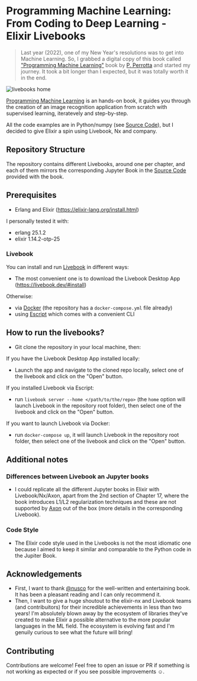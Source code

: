 # Programming Machine Learning: From Coding to Deep Learning - Elixir Livebooks

> Last year (2022), one of my New Year's resolutions was to get into Machine Learning. So, I grabbed a digital copy of this book called ["Programming Machine Learning"](https://pragprog.com/titles/pplearn/programming-machine-learning/) book by [P. Perrotta](https://github.com/nusco) and started my journey. It took a bit longer than I expected, but it was totally worth it in the end.

![livebooks home](./images/livebooks_home.png)

[Programming Machine Learning](https://pragprog.com/titles/pplearn/programming-machine-learning/) is an hands-on book, it guides you through the creation of an image recognition application from scratch with supervised learning, iteratevely and step-by-step.

All the code examples are in Python/numpy (see [Source Code](https://pragprog.com/titles/pplearn/programming-machine-learning/#resources)), but I decided to give Elixir a spin using Livebook, Nx and company.

## Repository Structure

The repository contains different Livebooks, around one per chapter, and each of them mirrors the corresponding Jupyter Book in the [Source Code](https://pragprog.com/titles/pplearn/programming-machine-learning/#resources) provided with the book.

## Prerequisites

* Erlang and Elixir (https://elixir-lang.org/install.html)

I personally tested it with:

* erlang 25.1.2
* elixir 1.14.2-otp-25

### Livebook

You can install and run [Livebook](https://livebook.dev) in different ways:

* The most convenient one is to download the Livebook Desktop App (https://livebook.dev/#install)

Otherwise:

* via [Docker](https://github.com/livebook-dev/livebook#docker) (the repository has a `docker-compose.yml` file already)
* using [Escript](https://github.com/livebook-dev/livebook#escript) which comes with a convenient CLI

## How to run the livebooks?

* Git clone the repository in your local machine, then:

If you have the Livebook Desktop App installed locally:

* Launch the app and navigate to the cloned repo locally, select one of the livebook and click on the "Open" button.

If you installed Livebook via Escript:

* run `livebook server --home </path/to/the/repo>` (the `home` option will launch Livebook in the repository root folder), then select one of the livebook and click on the "Open" button.

If you want to launch Livebook via Docker:

* run `docker-compose up`, it will launch Livebook in the repository root folder, then select one of the livebook and click on the "Open" button.

## Additional notes

### Differences between Livebook an Jupyter books

* I could replicate all the different Jupyter books in Elixir with Livebook/Nx/Axon, apart from the 2nd section of Chapter 17, where the book introduces L1/L2 regularization techniques and these are not supported by [Axon](https://github.com/elixir-nx/axon) out of the box (more details in the corresponding Livebook).

### Code Style

* The Elixir code style used in the Livebooks is not the most idiomatic one because I aimed to keep it similar and comparable to the Python code in the Jupiter Book.

## Acknowledgements

* First, I want to thank [@nusco](https://github.com/nusco) for the well-written and entertaining book. It has been a pleasant reading and I can only recommend it.
* Then, I want to give a huge shoutout to the elixir-nx and Livebook teams (and contribuitors) for their incredible achievements in less than two years! I'm absolutely blown away by the ecosystem of libraries they've created to make Elixir a possible alternative to the more popular languages in the ML field. The ecosystem is evolving fast and I'm genuily curious to see what the future will bring!

## Contributing

Contributions are welcome! Feel free to open an issue or PR if something is not working as expected or if you see possible improvements ☺️.
